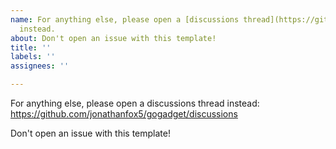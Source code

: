 ```yaml
---
name: For anything else, please open a [discussions thread](https://github.com/jonathanfox5/gogadget/discussions)
  instead.
about: Don't open an issue with this template!
title: ''
labels: ''
assignees: ''

---
```


For anything else, please open a discussions thread instead:
https://github.com/jonathanfox5/gogadget/discussions

Don't open an issue with this template!
